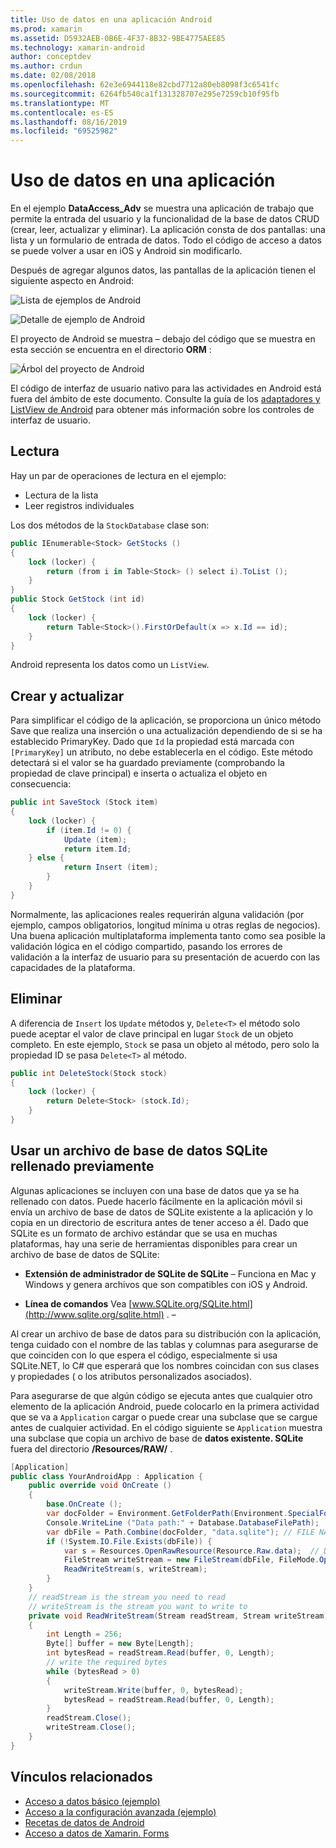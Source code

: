 ```yaml
---
title: Uso de datos en una aplicación Android
ms.prod: xamarin
ms.assetid: D5932AEB-0B6E-4F37-8B32-9BE4775AEE85
ms.technology: xamarin-android
author: conceptdev
ms.author: crdun
ms.date: 02/08/2018
ms.openlocfilehash: 62e3e6944118e82cbd7712a80eb8098f3c6541fc
ms.sourcegitcommit: 6264fb540ca1f131328707e295e7259cb10f95fb
ms.translationtype: MT
ms.contentlocale: es-ES
ms.lasthandoff: 08/16/2019
ms.locfileid: "69525982"
---
```

# <a name="using-data-in-an-app"></a>Uso de datos en una aplicación

En el ejemplo **DataAccess_Adv** se muestra una aplicación de trabajo que permite la entrada del usuario y la funcionalidad de la base de datos CRUD (crear, leer, actualizar y eliminar). La aplicación consta de dos pantallas: una lista y un formulario de entrada de datos. Todo el código de acceso a datos se puede volver a usar en iOS y Android sin modificarlo.

Después de agregar algunos datos, las pantallas de la aplicación tienen el siguiente aspecto en Android:

![Lista de ejemplos de Android](using-data-in-an-app-images/image11.png "Lista de ejemplos de Android")

![Detalle de ejemplo de Android](using-data-in-an-app-images/image12.png "Detalle de ejemplo de Android")

El proyecto de Android se muestra &ndash; debajo del código que se muestra en esta sección se encuentra en el directorio **ORM** :

![Árbol del proyecto de Android](using-data-in-an-app-images/image14.png "Árbol del proyecto de Android")

El código de interfaz de usuario nativo para las actividades en Android está fuera del ámbito de este documento. Consulte la guía de los [adaptadores y ListView de Android](~/android/user-interface/layouts/list-view/index.md) para obtener más información sobre los controles de interfaz de usuario.

## <a name="read"></a>Lectura

Hay un par de operaciones de lectura en el ejemplo:

- Lectura de la lista
- Leer registros individuales

Los dos métodos de la `StockDatabase` clase son:

```csharp
public IEnumerable<Stock> GetStocks ()
{
    lock (locker) {
        return (from i in Table<Stock> () select i).ToList ();
    }
}
public Stock GetStock (int id)
{
    lock (locker) {
        return Table<Stock>().FirstOrDefault(x => x.Id == id);
    }
}
```

Android representa los datos como un `ListView`.

## <a name="create-and-update"></a>Crear y actualizar

Para simplificar el código de la aplicación, se proporciona un único método Save que realiza una inserción o una actualización dependiendo de si se ha establecido PrimaryKey. Dado que `Id` la propiedad está marcada con `[PrimaryKey]` un atributo, no debe establecerla en el código. Este método detectará si el valor se ha guardado previamente (comprobando la propiedad de clave principal) e inserta o actualiza el objeto en consecuencia:

```csharp
public int SaveStock (Stock item)
{
    lock (locker) {
        if (item.Id != 0) {
            Update (item);
            return item.Id;
    } else {
            return Insert (item);
        }
    }
}
```

Normalmente, las aplicaciones reales requerirán alguna validación (por ejemplo, campos obligatorios, longitud mínima u otras reglas de negocios). Una buena aplicación multiplataforma implementa tanto como sea posible la validación lógica en el código compartido, pasando los errores de validación a la interfaz de usuario para su presentación de acuerdo con las capacidades de la plataforma.

## <a name="delete"></a>Eliminar

A diferencia de `Insert` los `Update` métodos y, `Delete<T>` el método solo puede aceptar el valor de clave principal en lugar `Stock` de un objeto completo. En este ejemplo, `Stock` se pasa un objeto al método, pero solo la propiedad ID se pasa `Delete<T>` al método.

```csharp
public int DeleteStock(Stock stock)
{
    lock (locker) {
        return Delete<Stock> (stock.Id);
    }
}
```

## <a name="using-a-pre-populated-sqlite-database-file"></a>Usar un archivo de base de datos SQLite rellenado previamente

Algunas aplicaciones se incluyen con una base de datos que ya se ha rellenado con datos. Puede hacerlo fácilmente en la aplicación móvil si envía un archivo de base de datos de SQLite existente a la aplicación y lo copia en un directorio de escritura antes de tener acceso a él. Dado que SQLite es un formato de archivo estándar que se usa en muchas plataformas, hay una serie de herramientas disponibles para crear un archivo de base de datos de SQLite:

- **Extensión de administrador de SQLite de SQLite** &ndash; Funciona en Mac y Windows y genera archivos que son compatibles con iOS y Android.

- **Línea de comandos** Vea [www.SQLite.org/SQLite.html](http://www.sqlite.org/sqlite.html) . &ndash;

Al crear un archivo de base de datos para su distribución con la aplicación, tenga cuidado con el nombre de las tablas y columnas para asegurarse de que coinciden con lo que espera el código, especialmente si usa SQLite.NET, lo C# que esperará que los nombres coincidan con sus clases y propiedades ( o los atributos personalizados asociados).

Para asegurarse de que algún código se ejecuta antes que cualquier otro elemento de la aplicación Android, puede colocarlo en la primera actividad que se va a `Application` cargar o puede crear una subclase que se cargue antes de cualquier actividad. En el código siguiente se `Application` muestra una subclase que copia un archivo de base de **datos existente. SQLite** fuera del directorio **/Resources/RAW/** .

```csharp
[Application]
public class YourAndroidApp : Application {
    public override void OnCreate ()
    {
        base.OnCreate ();
        var docFolder = Environment.GetFolderPath(Environment.SpecialFolder.Personal);
        Console.WriteLine ("Data path:" + Database.DatabaseFilePath);
        var dbFile = Path.Combine(docFolder, "data.sqlite"); // FILE NAME TO USE WHEN COPIED
        if (!System.IO.File.Exists(dbFile)) {
            var s = Resources.OpenRawResource(Resource.Raw.data);  // DATA FILE RESOURCE ID
            FileStream writeStream = new FileStream(dbFile, FileMode.OpenOrCreate, FileAccess.Write);
            ReadWriteStream(s, writeStream);
        }
    }
    // readStream is the stream you need to read
    // writeStream is the stream you want to write to
    private void ReadWriteStream(Stream readStream, Stream writeStream)
    {
        int Length = 256;
        Byte[] buffer = new Byte[Length];
        int bytesRead = readStream.Read(buffer, 0, Length);
        // write the required bytes
        while (bytesRead > 0)
        {
            writeStream.Write(buffer, 0, bytesRead);
            bytesRead = readStream.Read(buffer, 0, Length);
        }
        readStream.Close();
        writeStream.Close();
    }
}
```


## <a name="related-links"></a>Vínculos relacionados

- [Acceso a datos básico (ejemplo)](https://github.com/xamarin/mobile-samples/tree/master/DataAccess/Basic)
- [Acceso a la configuración avanzada (ejemplo)](https://github.com/xamarin/mobile-samples/tree/master/DataAccess/Advanced)
- [Recetas de datos de Android](https://github.com/xamarin/recipes/tree/master/Recipes/android/data)
- [Acceso a datos de Xamarin. Forms](~/xamarin-forms/data-cloud/data/databases.md)
